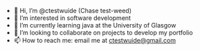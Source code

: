 - 👋 Hi, I’m @ctestwuide (Chase test-weed)
- 👀 I’m interested in software development
- 🌱 I’m currently learning java at the University of Glasgow
- 💞️ I’m looking to collaborate on projects to develop my portfolio
- 📫 How to reach me: email me at ctestwuide@gmail.com

<!---
ctestwuide/ctestwuide is a ✨ special ✨ repository because its `README.md` (this file) appears on your GitHub profile.
You can click the Preview link to take a look at your changes.
--->
